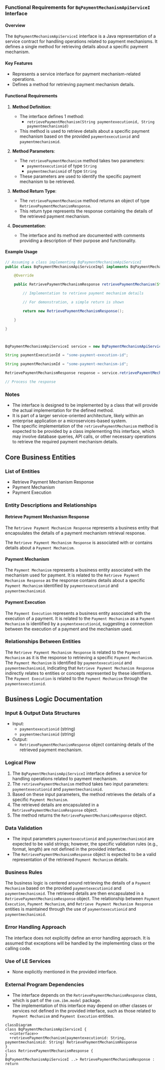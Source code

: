 ### Functional Requirements for `BqPaymentMechanismApiServiceI` Interface
#### Overview

The `BqPaymentMechanismApiServiceI` interface is a Java representation of a service contract for handling operations related to payment mechanisms. It defines a single method for retrieving details about a specific payment mechanism.

#### Key Features

*   Represents a service interface for payment mechanism-related operations.
*   Defines a method for retrieving payment mechanism details.

#### Functional Requirements

1.  **Method Definition**:
    *   The interface defines 1 method:
        *   `retrievePaymentMechanism(String paymentexecutionid, String paymentmechanismid)`
    *   This method is used to retrieve details about a specific payment mechanism based on the provided `paymentexecutionid` and `paymentmechanismid`.

2.  **Method Parameters**:
    *   The `retrievePaymentMechanism` method takes two parameters:
        *   `paymentexecutionid` of type `String`
        *   `paymentmechanismid` of type `String`
    *   These parameters are used to identify the specific payment mechanism to be retrieved.

3.  **Method Return Type**:
    *   The `retrievePaymentMechanism` method returns an object of type `RetrievePaymentMechanismResponse`.
    *   This return type represents the response containing the details of the retrieved payment mechanism.

4.  **Documentation**:
    *   The interface and its method are documented with comments providing a description of their purpose and functionality.

#### Example Usage

```java
// Assuming a class implementing BqPaymentMechanismApiServiceI
public class BqPaymentMechanismApiServiceImpl implements BqPaymentMechanismApiServiceI {
    @Override
    public RetrievePaymentMechanismResponse retrievePaymentMechanism(String paymentexecutionid, String paymentmechanismid) {
        // Implementation to retrieve payment mechanism details
        // For demonstration, a simple return is shown
        return new RetrievePaymentMechanismResponse();
    }
}

BqPaymentMechanismApiServiceI service = new BqPaymentMechanismApiServiceImpl();
String paymentExecutionId = "some-payment-execution-id";
String paymentMechanismId = "some-payment-mechanism-id";
RetrievePaymentMechanismResponse response = service.retrievePaymentMechanism(paymentExecutionId, paymentMechanismId);
// Process the response
```

### Notes

*   The interface is designed to be implemented by a class that will provide the actual implementation for the defined method.
*   It is part of a larger service-oriented architecture, likely within an enterprise application or a microservices-based system.
*   The specific implementation of the `retrievePaymentMechanism` method is expected to be provided by a class implementing this interface, which may involve database queries, API calls, or other necessary operations to retrieve the required payment mechanism details.



## Core Business Entities
### List of Entities
* Retrieve Payment Mechanism Response
* Payment Mechanism
* Payment Execution

### Entity Descriptions and Relationships
#### Retrieve Payment Mechanism Response
The `Retrieve Payment Mechanism Response` represents a business entity that encapsulates the details of a payment mechanism retrieval response.

The `Retrieve Payment Mechanism Response` is associated with or contains details about a `Payment Mechanism`.

#### Payment Mechanism
The `Payment Mechanism` represents a business entity associated with the mechanism used for payment. It is related to the `Retrieve Payment Mechanism Response` as the response contains details about a specific `Payment Mechanism` identified by `paymentexecutionid` and `paymentmechanismid`.

#### Payment Execution
The `Payment Execution` represents a business entity associated with the execution of a payment. It is related to the `Payment Mechanism` as a `Payment Mechanism` is identified by a `paymentexecutionid`, suggesting a connection between the execution of a payment and the mechanism used.

### Relationships Between Entities
The `Retrieve Payment Mechanism Response` is related to the `Payment Mechanism` as it is the response to retrieving a specific `Payment Mechanism`. The `Payment Mechanism` is identified by `paymentexecutionid` and `paymentmechanismid`, indicating that `Retrieve Payment Mechanism Response` indirectly relates to entities or concepts represented by these identifiers. The `Payment Execution` is related to the `Payment Mechanism` through the `paymentexecutionid`.



## Business Logic Documentation
### Input & Output Data Structures

* Input: 
  - `paymentexecutionid` (string)
  - `paymentmechanismid` (string)
* Output: 
  - `RetrievePaymentMechanismResponse` object containing details of the retrieved payment mechanism.

### Logical Flow

1. The `BqPaymentMechanismApiServiceI` interface defines a service for handling operations related to payment mechanism.
2. The `retrievePaymentMechanism` method takes two input parameters: `paymentexecutionid` and `paymentmechanismid`.
3. Based on these input parameters, the method retrieves the details of a specific `Payment Mechanism`.
4. The retrieved details are encapsulated in a `RetrievePaymentMechanismResponse` object.
5. The method returns the `RetrievePaymentMechanismResponse` object.

### Data Validation

- The input parameters `paymentexecutionid` and `paymentmechanismid` are expected to be valid strings; however, the specific validation rules (e.g., format, length) are not defined in the provided interface.
- The `RetrievePaymentMechanismResponse` object is expected to be a valid representation of the retrieved `Payment Mechanism` details.

### Business Rules

The business logic is centered around retrieving the details of a `Payment Mechanism` based on the provided `paymentexecutionid` and `paymentmechanismid`. The retrieved details are then encapsulated in a `RetrievePaymentMechanismResponse` object. The relationship between `Payment Execution`, `Payment Mechanism`, and `Retrieve Payment Mechanism Response` entities is maintained through the use of `paymentexecutionid` and `paymentmechanismid`.

### Error Handling Approach

The interface does not explicitly define an error handling approach. It is assumed that exceptions will be handled by the implementing class or the calling code.

### Use of LE Services

- None explicitly mentioned in the provided interface.

### External Program Dependencies

- The interface depends on the `RetrievePaymentMechanismResponse` class, which is part of the `com.ibm.model` package.
- The implementation of this interface may depend on other classes or services not defined in the provided interface, such as those related to `Payment Mechanism` and `Payment Execution` entities.



```mermaid
classDiagram
class BqPaymentMechanismApiServiceI {
  <<interface>>
  +retrievePaymentMechanism(paymentexecutionid: String, paymentmechanismid: String) RetrievePaymentMechanismResponse
}
class RetrievePaymentMechanismResponse {
}
BqPaymentMechanismApiServiceI ..> RetrievePaymentMechanismResponse : return
```



